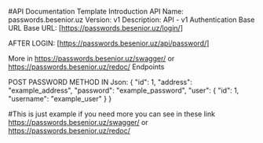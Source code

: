 #API Documentation Template
Introduction
API Name: passwords.besenior.uz
Version: v1
Description: API - v1
Authentication
Base URL
Base URL: [https://passwords.besenior.uz/login/]

AFTER LOGIN: [https://passwords.besenior.uz/api/password/]

More in https://passwords.besenior.uz/swagger/ or https://passwords.besenior.uz/redoc/
Endpoints

POST PASSWORD METHOD IN Json: 
{
    "id": 1,
    "address": "example_address",
    "password": "example_password",
    "user": {
        "id": 1,
        "username": "example_user"
    }
}

#This is just example if you need more you can see in these link https://passwords.besenior.uz/swagger/ or https://passwords.besenior.uz/redoc/
